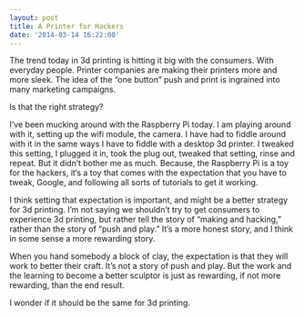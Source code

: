 ```yaml
---
layout: post
title: A Printer for Hackers
date: '2014-03-14 16:22:00'
---
```


The trend today in 3d printing is hitting it big with the consumers. With everyday people. Printer companies are making their printers more and more sleek. The idea of the “one button” push and print is ingrained into many marketing campaigns.

Is that the right strategy?

I’ve been mucking around with the Raspberry Pi today. I am playing around with it, setting up the wifi module, the camera. I have had to fiddle around with it in the same ways I have to fiddle with a desktop 3d printer. I tweaked this setting, I plugged it in, took the plug out, tweaked that setting, rinse and repeat. But it didn’t bother me as much. Because, the Raspberry Pi is a toy for the hackers, it’s a toy that comes with the expectation that you have to tweak, Google, and following all sorts of tutorials to get it working.

I think setting that expectation is important, and might be a better strategy for 3d printing. I’m not saying we shouldn’t try to get consumers to experience 3d printing, but rather tell the story of “making and hacking,” rather than the story of “push and play.” It’s a more honest story, and I think in some sense a more rewarding story.

When you hand somebody a block of clay, the expectation is that they will work to better their craft. It’s not a story of push and play. But the work and the learning to become a better sculptor is just as rewarding, if not more rewarding, than the end result.

I wonder if it should be the same for 3d printing.